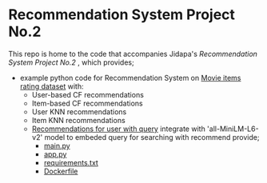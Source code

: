 # Recommendation System Project No.2

This repo is home to the code that accompanies Jidapa's *Recommendation System Project No.2* , which provides; 
- example python code for Recommendation System on [Movie items rating dataset](https://drive.google.com/drive/folders/1cM305e_wLGqGuKnQE2tg0bti8LqekquW?usp=sharing) with:
  - User-based CF recommendations
  - Item-based CF recommendations
  - User KNN recommendations
  - Item KNN recommendations
  - [Recommendations for user with query](https://github.com/JPP-J/reccomd_project2/blob/f0848509c94f0c1c691f84aa2b56fa9ae8815951/reccomd2_results_with_embedded_query.ipynb)
    integrate with 'all-MiniLM-L6-v2' model to embeded query for searching with recommend provide;
    - [main.py](https://github.com/JPP-J/reccomd_project2/blob/f0848509c94f0c1c691f84aa2b56fa9ae8815951/main.py)
    - [app.py](https://github.com/JPP-J/reccomd_project2/blob/f0848509c94f0c1c691f84aa2b56fa9ae8815951/app.py)
    - [requirements.txt](https://github.com/JPP-J/reccomd_project2/blob/f0848509c94f0c1c691f84aa2b56fa9ae8815951/requirements.txt)
    - [Dockerfile](https://github.com/JPP-J/reccomd_project2/blob/f0848509c94f0c1c691f84aa2b56fa9ae8815951/Dockerfile)

